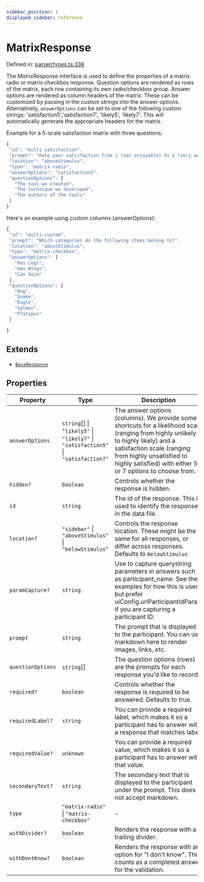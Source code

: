 ```yaml
---
sidebar_position: 1
displayed_sidebar: reference
---
```


# MatrixResponse

Defined in: [parser/types.ts:336](https://github.com/revisit-studies/study/blob/79149c8bf8bccdc63f81d04e34de6bd5b26d533d/src/parser/types.ts#L336)

The MatrixResponse interface is used to define the properties of a matrix radio or matrix checkbox response.
Question options are rendered as rows of the matrix, each row containing its own radio/checkbox group.
Answer options are rendered as column headers of the matrix. These can be customized by passing in the custom strings into the answer options. Alternatively, `answerOptions` can be set to one of the following custom strings: 'satisfaction5','satisfaction7', 'likely5', 'likely7'. This will automatically generate the appropriate headers for the matrix.

Example for a 5-scale satisfaction matrix with three questions:

```js
{
 "id": "multi-satisfaction",
 "prompt": "Rate your satisfaction from 1 (not enjoyable) to 5 (very enjoyable) for the following items.",
 "location": "aboveStimulus",
 "type": "matrix-radio",
 "answerOptions": "satisfaction5",
 "questionOptions": [
   "The tool we created",
   "The technique we developed",
   "The authors of the tools"
 ]
}
```

Here's an example using custom columns (answerOptions):

```js
{
 "id": "multi-custom",
 "prompt": "Which categories do the following items belong to?",
 "location": "aboveStimulus",
 "type": "matrix-checkbox",
 "answerOptions": [
   "Has Legs",
   "Has Wings",
   "Can Swim"
 ],
 "questionOptions": [
   "Dog",
   "Snake",
   "Eagle",
   "Salmon",
   "Platypus"
 ]

}
```

## Extends

- [`BaseResponse`](BaseResponse.md)

## Properties

| Property | Type | Description | Inherited from | Defined in |
| ------ | ------ | ------ | ------ | ------ |
| <a id="answeroptions"></a> `answerOptions` | `string`[] \| `"likely5"` \| `"likely7"` \| `"satisfaction5"` \| `"satisfaction7"` | The answer options (columns). We provide some shortcuts for a likelihood scale (ranging from highly unlikely to highly likely) and a satisfaction scale (ranging from highly unsatisfied to highly satisfied) with either 5 or 7 options to choose from. | - | [parser/types.ts:339](https://github.com/revisit-studies/study/blob/79149c8bf8bccdc63f81d04e34de6bd5b26d533d/src/parser/types.ts#L339) |
| <a id="hidden"></a> `hidden?` | `boolean` | Controls whether the response is hidden. | [`BaseResponse`](BaseResponse.md).[`hidden`](BaseResponse.md#hidden) | [parser/types.ts:185](https://github.com/revisit-studies/study/blob/79149c8bf8bccdc63f81d04e34de6bd5b26d533d/src/parser/types.ts#L185) |
| <a id="id"></a> `id` | `string` | The id of the response. This is used to identify the response in the data file. | [`BaseResponse`](BaseResponse.md).[`id`](BaseResponse.md#id) | [parser/types.ts:169](https://github.com/revisit-studies/study/blob/79149c8bf8bccdc63f81d04e34de6bd5b26d533d/src/parser/types.ts#L169) |
| <a id="location"></a> `location?` | `"sidebar"` \| `"aboveStimulus"` \| `"belowStimulus"` | Controls the response location. These might be the same for all responses, or differ across responses. Defaults to `belowStimulus` | [`BaseResponse`](BaseResponse.md).[`location`](BaseResponse.md#location) | [parser/types.ts:177](https://github.com/revisit-studies/study/blob/79149c8bf8bccdc63f81d04e34de6bd5b26d533d/src/parser/types.ts#L177) |
| <a id="paramcapture"></a> `paramCapture?` | `string` | Use to capture querystring parameters in answers such as participant_name. See the examples for how this is used, but prefer uiConfig.urlParticipantIdParam if you are capturing a participant ID. | [`BaseResponse`](BaseResponse.md).[`paramCapture`](BaseResponse.md#paramcapture) | [parser/types.ts:183](https://github.com/revisit-studies/study/blob/79149c8bf8bccdc63f81d04e34de6bd5b26d533d/src/parser/types.ts#L183) |
| <a id="prompt"></a> `prompt` | `string` | The prompt that is displayed to the participant. You can use markdown here to render images, links, etc. | [`BaseResponse`](BaseResponse.md).[`prompt`](BaseResponse.md#prompt) | [parser/types.ts:171](https://github.com/revisit-studies/study/blob/79149c8bf8bccdc63f81d04e34de6bd5b26d533d/src/parser/types.ts#L171) |
| <a id="questionoptions"></a> `questionOptions` | `string`[] | The question options (rows) are the prompts for each response you'd like to record. | - | [parser/types.ts:341](https://github.com/revisit-studies/study/blob/79149c8bf8bccdc63f81d04e34de6bd5b26d533d/src/parser/types.ts#L341) |
| <a id="required"></a> `required?` | `boolean` | Controls whether the response is required to be answered. Defaults to true. | [`BaseResponse`](BaseResponse.md).[`required`](BaseResponse.md#required) | [parser/types.ts:175](https://github.com/revisit-studies/study/blob/79149c8bf8bccdc63f81d04e34de6bd5b26d533d/src/parser/types.ts#L175) |
| <a id="requiredlabel"></a> `requiredLabel?` | `string` | You can provide a required label, which makes it so a participant has to answer with a response that matches label. | [`BaseResponse`](BaseResponse.md).[`requiredLabel`](BaseResponse.md#requiredlabel) | [parser/types.ts:181](https://github.com/revisit-studies/study/blob/79149c8bf8bccdc63f81d04e34de6bd5b26d533d/src/parser/types.ts#L181) |
| <a id="requiredvalue"></a> `requiredValue?` | `unknown` | You can provide a required value, which makes it so a participant has to answer with that value. | [`BaseResponse`](BaseResponse.md).[`requiredValue`](BaseResponse.md#requiredvalue) | [parser/types.ts:179](https://github.com/revisit-studies/study/blob/79149c8bf8bccdc63f81d04e34de6bd5b26d533d/src/parser/types.ts#L179) |
| <a id="secondarytext"></a> `secondaryText?` | `string` | The secondary text that is displayed to the participant under the prompt. This does not accept markdown. | [`BaseResponse`](BaseResponse.md).[`secondaryText`](BaseResponse.md#secondarytext) | [parser/types.ts:173](https://github.com/revisit-studies/study/blob/79149c8bf8bccdc63f81d04e34de6bd5b26d533d/src/parser/types.ts#L173) |
| <a id="type"></a> `type` | `"matrix-radio"` \| `"matrix-checkbox"` | - | - | [parser/types.ts:337](https://github.com/revisit-studies/study/blob/79149c8bf8bccdc63f81d04e34de6bd5b26d533d/src/parser/types.ts#L337) |
| <a id="withdivider"></a> `withDivider?` | `boolean` | Renders the response with a trailing divider. | [`BaseResponse`](BaseResponse.md).[`withDivider`](BaseResponse.md#withdivider) | [parser/types.ts:187](https://github.com/revisit-studies/study/blob/79149c8bf8bccdc63f81d04e34de6bd5b26d533d/src/parser/types.ts#L187) |
| <a id="withdontknow"></a> `withDontKnow?` | `boolean` | Renders the response with an option for "I don't know". This counts as a completed answer for the validation. | [`BaseResponse`](BaseResponse.md).[`withDontKnow`](BaseResponse.md#withdontknow) | [parser/types.ts:189](https://github.com/revisit-studies/study/blob/79149c8bf8bccdc63f81d04e34de6bd5b26d533d/src/parser/types.ts#L189) |
